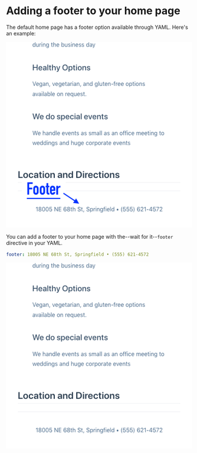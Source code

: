 # Adding a footer to your home page

The default home page has a footer option available through YAML. 
Here's an example:

![Screen shot of home page with the footer labeled](../assets/img/default1-footer-labeled.png)

You can add a footer to your home page with the--wait for it--`footer` directive in your YAML.

```yaml
footer: 18005 NE 68th St, Springfield • (555) 621-4572
```

![Screen shot of home page with a footer](../assets/img/default1-footer.png)

